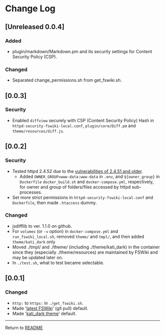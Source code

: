 # Change Log

<!-- markdownlint-disable MD024 no-duplicate-heading -->
<!-- ## [Unreleased] -->

## [Unreleased 0.0.4]

### Added

- plugin/markdown/Markdown.pm and its security settings for Content Security Policy (CSP).

### Changed

- Separated change_permissions.sh from get_fswiki.sh.

## [0.0.3]

### Security

- Enabled `diffview` securely with CSP (Content Security Policy) Hash in `httpd-security-fswiki-local.conf`, `plugin/core/Diff.pm` and `theme/resources/diff.js`.

## [0.0.2]

### Security

- Tested httpd 2.4.52 due to the [vulnerabilities of 2.4.51 and older](https://httpd.apache.org/security/vulnerabilities_24.html).
  - Added `OWNER_GROUP=www-data:www-data` in `.env`, and `${owner_group}` in `Dockerfile` `docker_build.sh` and `docker-compose.yml`, respectively, for owner and group of folders/files accessed by httpd sub-processes.
- Set more strict permissions in `httpd-security-fswiki-local.conf` and `Dockerfile`, then made `.htaccess` dummy.

### Changed

- jsdifflib to ver. 1.1.0 on github.
- For `volumes` (or `-v` option) in `docker-compose.yml` and `run_fswiki_local.sh`, removed `theme/` and `tmpl/`, and then added `theme/kati_dark` only
- Moved ./tmpl/ and ./theme/ (including ./theme/kati_dark) in the container since they (especially ./theme/resources) are maintained by FSWiki and may be updated later on.
- In `./test.sh`, what to test became selectable.

## [0.0.1]

### Changed

- `http:` to `https:` in `./get_fswiki.sh`.
- Made '[latest FSWiki](https://scm.osdn.net/gitroot/fswiki/fswiki.git)' (git pull) default.
- Made '[kati_dark theme](https://github.com/KazKobara/kati_dark)' default.

---
Return to [README](../README.md)

<!--
## Template
### Added
### Changed
### Deprecated
### Removed
### Fixed
### Security
-->
